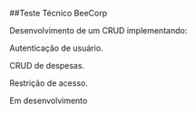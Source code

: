 ##Teste Técnico BeeCorp

Desenvolvimento de um CRUD implementando:

Autenticação de usuário.

CRUD de despesas.

Restrição de acesso.

Em desenvolvimento